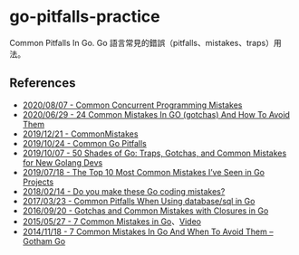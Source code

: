 # go-pitfalls-practice
 Common Pitfalls In Go.
 Go 語言常見的錯誤（pitfalls、mistakes、traps）用法。
 
## References
- [2020/08/07 - Common Concurrent Programming Mistakes](https://go101.org/article/concurrent-common-mistakes.html)
- [2020/06/29 - 24 Common Mistakes In GO (gotchas) And How To Avoid Them](https://www.bacancytechnology.com/blog/top-24-common-mistakes-in-go-programming#disqus_thread)
- [2019/12/21 - CommonMistakes](https://github.com/golang/go/wiki/CommonMistakes)
- [2019/10/24 - Common Go Pitfalls](https://www.reddit.com/r/golang/comments/dmgsry/common_go_pitfalls/)
- [2019/10/07 - 50 Shades of Go: Traps, Gotchas, and Common Mistakes for New Golang Devs](http://devs.cloudimmunity.com/gotchas-and-common-mistakes-in-go-golang/)
- [2019/07/18 - The Top 10 Most Common Mistakes I’ve Seen in Go Projects](https://itnext.io/the-top-10-most-common-mistakes-ive-seen-in-go-projects-4b79d4f6cd65)
- [2018/02/14 - Do you make these Go coding mistakes?](https://yourbasic.org/golang/gotcha/)
- [2017/03/23 - Common Pitfalls When Using database/sql in Go](https://orangematter.solarwinds.com/2017/03/23/common-pitfalls-when-using-database-sql-in-go/)
- [2016/09/20 - Gotchas and Common Mistakes with Closures in Go](https://www.calhoun.io/gotchas-and-common-mistakes-with-closures-in-go/)
- [2015/05/27 - 7 Common Mistakes in Go](https://www.slideshare.net/spf13/7-common-mistakes-in-go-2015)、[Video](https://youtu.be/29LLRKIL_TI)
- [2014/11/18 - 7 Common Mistakes In Go And When To Avoid Them – Gotham Go](https://spf13.com/presentation/7-biggest-mistakes-in-go/)





